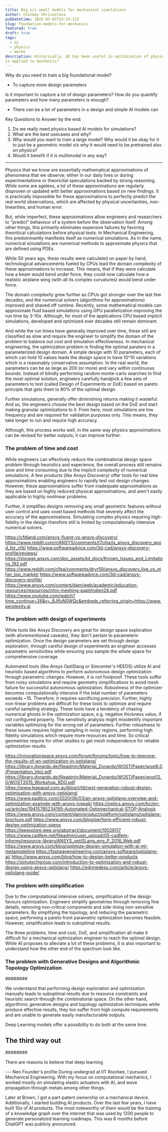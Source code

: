 ```yaml
---
title: Big v/s small models for mechanical simulations
author: Chinmay Shrivastava
pubDatetime: 2025-03-02T23:15:31Z
slug: foundation-models-for-mechanics
featured: true
draft: true
tags:
  - ai
  - physics
  - meche
description: Historically, AI has been useful in optimization of physical products. But does the emergance of foundational models change how deep learning
is applied to mechanics?
---
```


Why do you need to train a big foundational model?

- To capture more design parameters

Is it important to capture a lot of design parameters? How do you quantify parameters and how many parameters is enough?

- There can be a lot of parameters in a design and simple AI models can

Key Questions to Answer by the end:

1. Do we really need physics based AI models for simulations?
2. What are the best usecases and why?
3. Why would you want to train a large model? Why would it be okay for it to just be a geometric model v/s why it would need to be pretrained also on physics?
4. Would it benefit if it is multimodal in any way?

---

Physics that we know are essentially mathematical approximations of phenomena that we observe; either in our daily lives or during experimentations or theoricital
speculations backed by strong reasoning. While some are ageless, a lot of these approximations are regularly disproven or updated with better approximations based
on new findings. It is practically impossible for these approximations to perfectly predict the real world observations, which are affected by physical
uncertainties, non-linearities, and human error.

But, while imperfect, these approximations allow engineers and researchers to "predict" behaviour of a system before the observation itself. Among other things,
this primarily eliminates expensive failures by favoring theoritical calculations before physical tests. In Mechanical Engineering, this predominantly manifests
itself as numerical simulations. As in the name, numerical simulations are numerical methods to approximate physics that are defined using PDEs.

While 50 years ago, these results were calculated on paper by hand, technological advancements fueled by CPUs lead the domain complexity of these approximations
to increase. This means, that if they were calculate how a beam would bend under force, they could now calculate how a realistic airplane wing (with all its
complex curvatures) would bend under force.

The domain complexity grew further as CPUs got stronger over the last few decades, and the numerical solvers (algorithms for approximations) improved and shaved off
runtime. Recently, some mathematical models can approximate fluid based simulations using GPU parallelization improving the run time by 3-10x. Although, for most of
the applications CPU based implicit simulations, developed and optimized over decades still remain dominant.

And while the run times have generally improved over time, these still are classified as slow and require the engineer to simplify the domain of the problem to balance
out cost and simulation effectiveness. In mechanical engineering, the optimization problem is finding the optimal paraters in a parameterized design domain. A simple
design with 10 parameters, each of which can hold 10 values leads the design space to have 10^10 variations which is a reasonably conservative assumption. In the real
world, the parameters can be as large as 200 (or more) and vary within continuous bounds. Instead of blindly performing random monte-carlo searches to find the most
optimal solution, engineers carefully handpick a few sets of parameters to test (called Design of Experiments or DoE) based on pareto principle that gets them to 80%
of the optimal design.

Further simulations, generally offer diminishing returns making it wasteful. And so, the engineers choose the best design based on the DoE and start making
granular optimizations to it. From here, most simulations are low frequency and are required for validation purposes only. This means, they take longer to run
and require high accuracy.

Although, this process works well, in the same way physics approximations can be revised for better outputs, it can improve further.

### The problem of time and cost

While engineers can effectively reduce the combinatorial design space problem through heuristics and experience, the overall process still remains slow and time
consuming due to the implicit complexity of numerical simulations. A few products (like Ansys Discovery) offer tools for real time approximations enabling engineers
to rapidly test out design changes. However, these approximations suffer from inadequate approximations as they are based on highly reduced physical approximations,
and aren't easily applicable to highly nonlinear problems.

Further, it simplifies designs removing any small geometric features without user control and uses voxel based methods that severely affect the accuracy of the
approximations. Simulating complex physics requiring high-fidelity in the design therefore still is limited by computationally intensive numerical solvers.

https://cfdland.com/ansys-fluent-vs-ansys-discovery/
https://www.reddit.com/r/ANSYS/comments/t7ciha/is_ansys_discovery_good_for_cfd/
https://www.softwareadvice.com/3d-cad/ansys-discovery-profile/reviews/
https://storage.ansys.com/doc_assets/kil_docs/Known_Issues_and_Limitations_192.pdf
https://www.reddit.com/r/fea/comments/drvr59/ansys_discovery_live_vs_other_top_market/
https://www.softwareadvice.com/3d-cad/ansys-discovery-profile/
https://www.ansys.com/content/dam/web/academic/education-resources/resources/intro-meshing-papitmdien24.pdf
https://www.youtube.com/watch?time_continue=26&v=_8JlfuN0WQc&embeds_referring_origin=https://www.perplexity.ai

### The problem with design of experiments

While tools like Ansys Discovery are great for design space exploration (with aforementioned caveats), they don't pertain to parameteric optimization. Once the design
parameters are set through design exploration, through careful design of experiments an engineer accesses parametric sensitivities while ensuring you sample the whole
space for comprehensive coverage.

Automated tools (like Ansys OptiSlang or Simcenter's HEEDS) utilize AI and heuristic based algorithms to perform autonomous design optimization through parametric changes. However, it is not
foolproof. These tools suffer from noisy simulations and require geometry simplifications to avoid mesh failure for successful autonomous optimization. Robustness of the
optimizer becomes computationally intensive if the total number of parameters exceeds ~15. Therefore, it requires sacrificing precision. Further, highly non-linear problems
are difficult for these tools to optimize and require careful sampling strategy. These tools have a tendency of chasing numerical ghosts in the optimization space, e.g.
negative thickness value, if not configured properly. The sensitivity analysis might misidentify important variables optimizing for the wrong set of parameters.
Further robustness to these issues requires higher sampling in noisy regions, performing high fidelity simulations which require more resources and time. So critical
geometries require for other studies to get mesh independence for reliable optimization results.

https://innovationspace.ansys.com/forum/forums/topic/how-to-improve-the-results-of-an-optimization-in-optislang/
https://library.dynardo.de/fileadmin/Material_Dynardo/WOST/Paper/wost6.0/Presentation_Veiz.pdf
https://library.dynardo.de/fileadmin/Material_Dynardo/WOST/Paper/wost12.0/WOST2015_Workshop_RDO.pdf
https://www.leapaust.com.au/blog/cfd/next-generation-robust-design-optimisation-with-ansys-optislang/
https://www.padtinc.com/2020/06/03/an-ansys-optislang-overview-and-optimization-example-with-ansys-icepak/
https://optics.ansys.com/hc/en-us/articles/19415785234195-Automated-Optomechanical-STOP-Analysis
https://www.ansys.com/content/dam/product/platform/optislang/optislang-brochure.pdf
https://www.ansys.com/blog/perform-efficient-robust-design-optimization-speos
https://ieeexplore.ieee.org/abstract/document/10026117
https://www.cadfem.net/fileadmin/user_upload/05-cadfem-informs/resource-library/ANSYS_optiSLang_eng_P_2016_Web.pdf
https://www.ansys.com/blog/optimize-design-simulation-with-ai-ml-metamodeling
https://fastwayengineering.com/ansys-software/optislang-ai/
https://www.ansys.com/blog/how-to-design-better-products
https://simutechgroup.com/introduction-to-optimization-and-robust-design-using-ansys-optislang/
https://edrmedeso.com/article/ansys-optislang-guide/

### The problem with simplification

Due to the computational intensive solvers, simplification of the design favours optimization. Engineers simplify geometries through removing fine details, removing
non-critical components and side-lining non-sensitive parameters. By simplifying the topology, and reducing the parametric space, performing a pareto front parametric
optimization becomes feasible. However, simplification leads to suboptimal results.

The three problems, time and cost, DoE, and simplification all make it difficult for a mechanical optimization engineer to reach the optimal design. While AI proposes
to alleviate a lot of these problems, it is also important to understand how the other end of the spectrum look like.

### The problem with Generative Designs and Algorithmic Topology Optimization

########

We understand that performing design exploration and optimization manually leads to suboptimal results due to resource constraints and heuristic search through the
combinatorial space. On the other hand, algorithmic generative designs and topology optimization techniques while produce effective results, they too suffer from
high compute requirements and are unable to generate easily manufacturable outputs.

Deep Learning models offer a possibility to do both at the same time.

## The third way out

########

There are reasons to believe that deep learning

--- Neo Founder's profile
During undergrad at IIT Roorkee, I pursued Mechanical Engineering. With my focus on computational mechanics, I worked mostly on simulating elastic actuators with AI, and wave propagation through metals among other things.

Later at Brown, I got a part-patent ownership on a mechanical device. Additionally, I started building AI products. Over the last few years, I have built 10s of AI products. The most noteworthy of them would be the training of a knowledge graph over the internet that was used by 1200 people to generate personalized learning roadmaps. This was 6 months before ChatGPT was publicly announced.
